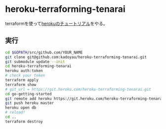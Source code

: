 # heroku-terraforming-tenarai
terraformを使って[herokuのチュートリアル](https://devcenter.heroku.com/articles/getting-started-with-go#introduction)をやる。

## 実行
```zsh
cd $GOPATH/src/github.com/YOUR_NAME
git clone git@github.com:kadoyau/heroku-terraforming-tenarai.git
git submodule update --init
cd heroku-terraforming-tenarai
heroku auth:token
# check your token
terraform apply
terraform show
# git_url = https://git.heroku.com/heroku-terraforming-tenarai.git
cd go-getting-started
git remote add heroku https://git.heroku.com/heroku-terraforming-tenarai.git
git push heroku master
heroku open db
# reload!
cd ..
terraform destroy
```

